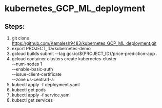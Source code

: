 # kubernetes_GCP_ML_deployment

## Steps:
1. git clone https://github.com/Kamalesh9483/kubernetes_GCP_ML_deployment.git
2. export PROJECT_ID=kubernetes-demo
3. gcloud builds submit --tag gcr.io/${PROJECT_ID}/price-prediction-app .
4. gcloud container clusters create kubernetes-cluster \
    --num-nodes 1 \
    --enable-basic-auth \
    --issue-client-certificate \
    --zone us-central1-a
5. kubectl apply -f deployment.yaml
6. kubectl get pods
7. kubectl apply -f service.yaml
8. kubectl get services

